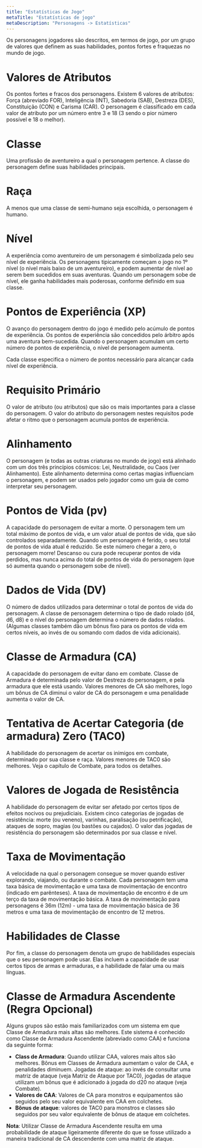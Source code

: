 ```yaml
---
title: "Estatísticas de Jogo"
metaTitle: "Estatísticas de jogo"
metaDescription: "Personagens -> Estatísticas"
---
```


Os personagens jogadores são descritos, em termos de jogo, por um grupo de valores que definem as suas habilidades, pontos fortes e fraquezas no mundo de jogo.

# Valores de Atributos
Os pontos fortes e fracos dos personagens. Existem 6 valores de atributos: Força (abreviado FOR), Inteligência (INT), Sabedoria (SAB), Destreza (DES), Constituição (CON) e Carisma (CAR). O personagem é classificado em cada valor de atributo por um número entre 3 e 18 (3 sendo o pior número possível e 18 o melhor).

# Classe
Uma profissão de aventureiro a qual o personagem pertence. A classe do personagem define suas habilidades principais. 

# Raça
A menos que uma classe de semi-humano seja escolhida, o personagem é humano. 

# Nível
A experiência como aventureiro de um personagem é simbolizada pelo seu nível de experiência. Os personagens tipicamente começam o jogo no 1º nível (o nível mais baixo de um aventureiro), e podem aumentar de nível ao serem bem sucedidos em suas aventuras. Quando um personagem sobe de nível, ele ganha habilidades mais poderosas, conforme definido em sua classe.

# Pontos de Experiência (XP)
O avanço do personagem dentro do jogo é medido pelo acúmulo de pontos de experiência. Os pontos de experiência são concedidos pelo árbitro após uma aventura bem-sucedida. Quando o personagem acumulam um certo número de pontos de experiência, o nível de personagem aumenta. 

Cada classe especifica o número de pontos necessário para alcançar cada nível de experiência.

# Requisito Primário
O valor de atributo (ou atributos) que são os mais importantes para a classe do personagem. O valor do atributo do personagem nestes requisitos pode afetar o ritmo que o personagem acumula pontos de experiência.

# Alinhamento
O personagem (e todas as outras criaturas no mundo de jogo) está alinhado com um dos três princípios cósmicos: Lei, Neutralidade, ou Caos (ver Alinhamento). Este alinhamento determina como certas magias influenciam o personagem, e podem ser usados pelo jogador como um guia de como interpretar seu personagem.

# Pontos de Vida (pv)
A capacidade do personagem de evitar a morte. O personagem tem um total máximo de pontos de vida, e um valor atual de pontos de vida, que são controlados separadamente. Quando um personagem é ferido, o seu total de pontos de vida atual é reduzido. Se este número chegar a zero, o personagem morre! Descanso ou cura pode recuperar pontos de vida perdidos, mas nunca acima do total de pontos de vida do personagem (que só aumenta quando o personagem sobe de nível).

# Dados de Vida (DV)
O número de dados utilizados para determinar o total de pontos de vida do personagem. A classe de personagem determina o tipo de dado rolado (d4, d6, d8) e o nível do personagem determina o número de dados rolados. (Algumas classes também dão um bônus fixo para os pontos de vida em certos níveis, ao invés de ou somando com dados de vida adicionais).

# Classe de Armadura (CA)
A capacidade do personagem de evitar dano em combate. Classe de Armadura é determinada pelo valor de Destreza do personagem, e pela armadura que ele está usando. Valores menores de CA são melhores, logo um bônus de CA diminui o valor de CA do personagem e uma penalidade aumenta o valor de CA.

# Tentativa de Acertar Categoria (de armadura) Zero (TAC0)
A habilidade do personagem de acertar os inimigos em combate, determinado por sua classe e raça. Valores menores de TAC0 são melhores. Veja o capítulo de Combate, para todos os detalhes.

# Valores de Jogada de Resistência
A habilidade do personagem de evitar ser afetado por certos tipos de efeitos nocivos ou prejudiciais. Existem cinco categorias de jogadas de resistência: morte (ou veneno), varinhas, paralisação (ou petrificação), ataques de sopro, magias (ou bastões ou cajados). O valor das jogadas de resistência do personagem são determinados por sua classe e nível.

# Taxa de Movimentação
A velocidade na qual o personagem consegue se mover quando estiver explorando, viajando, ou durante o combate. Cada personagem tem uma taxa básica de movimentação e uma taxa de movimentação de encontro (indicado em parênteses). A taxa de movimentação de encontro é de um terço da taxa de movimentação básica. A taxa de movimentação para personagens é 36m (12m) - uma taxa de movimentação básica de 36 metros e uma taxa de movimentação de encontro de 12 metros.

# Habilidades de Classe
Por fim, a classe do personagem denota um grupo de habilidades especiais que o seu personagem pode usar. Elas incluem a capacidade de usar certos tipos de armas e armaduras, e a habilidade de falar uma ou mais línguas.

# Classe de Armadura Ascendente (Regra Opcional)
Alguns grupos são estão mais familiarizados com um sistema em que Classe de Armadura mais altas são melhores. Este sistema é conhecido como Classe de Armadura Ascendente (abreviado como CAA) e funciona da seguinte forma:

* **Class de Armadura**: Quando utilizar CAA, valores mais altos são melhores. Bônus em Classes de Armadura aumentam o valor de CAA, e penalidades diminuem.
Jogadas de ataque: ao invés de consultar uma matriz de ataque (veja Matriz de Ataque por TAC0), jogadas de ataque utilizam um bônus que é adicionado à jogada do d20 no ataque (veja Combate).
* **Valores de CAA**: Valores de CA para monstros e equipamentos são seguidos pelo seu valor equivalente em CAA em colchetes.
* **Bônus de ataque**: valores de TAC0 para monstros e classes são seguidos por seu valor equivalente de bônus de ataque em colchetes.

**Nota**: Utilizar Classe de Armadura Ascendente resulta em uma probabilidade de ataque ligeiramente diferente do que se fosse utilizado a maneira tradicional de CA descendente com uma matriz de ataque.
